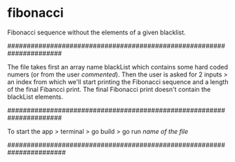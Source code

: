 # fibonacci
Fibonacci sequence without the elements of a given blacklist.

######################################################################

The file takes first an array name blackList which contains some hard coded numers (or from the user *commented*).
Then the user is asked for 2 inputs > an index from which we'll start printing the Fibonacci sequence and a length of the final Fibancci print.
The final Fibonacci print doesn't contain the blackList elements.

######################################################################

To start the app > terminal > go build > go run *name of the file*

#######################################################################
